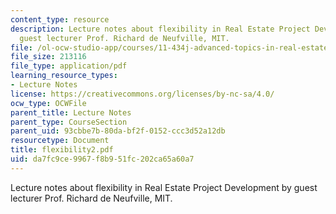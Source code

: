 ```yaml
---
content_type: resource
description: Lecture notes about flexibility in Real Estate Project Development by
  guest lecturer Prof. Richard de Neufville, MIT.
file: /ol-ocw-studio-app/courses/11-434j-advanced-topics-in-real-estate-finance-spring-2007/da7fc9ce9967f8b951fc202ca65a60a7_flexibility2.pdf
file_size: 213116
file_type: application/pdf
learning_resource_types:
- Lecture Notes
license: https://creativecommons.org/licenses/by-nc-sa/4.0/
ocw_type: OCWFile
parent_title: Lecture Notes
parent_type: CourseSection
parent_uid: 93cbbe7b-80da-bf2f-0152-ccc3d52a12db
resourcetype: Document
title: flexibility2.pdf
uid: da7fc9ce-9967-f8b9-51fc-202ca65a60a7
---
```

Lecture notes about flexibility in Real Estate Project Development by guest lecturer Prof. Richard de Neufville, MIT.